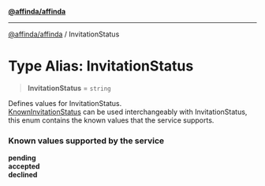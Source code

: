 [**@affinda/affinda**](../README.md)

***

[@affinda/affinda](../globals.md) / InvitationStatus

# Type Alias: InvitationStatus

> **InvitationStatus** = `string`

Defines values for InvitationStatus. \
[KnownInvitationStatus](../enumerations/KnownInvitationStatus.md) can be used interchangeably with InvitationStatus,
 this enum contains the known values that the service supports.
### Known values supported by the service
**pending** \
**accepted** \
**declined**
